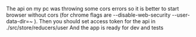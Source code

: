 The api on my pc was throwing some cors errors so it is better to start browser without cors (for chrome flags are --disable-web-security --user-data-dir=~ ).
Then you should set access token for the api in ./src/store/reducers/user
And the app is ready for dev and tests
